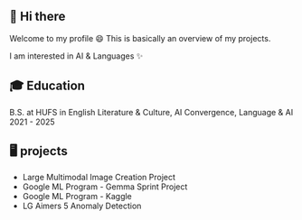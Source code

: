 ## 👋 Hi there
Welcome to my profile 😄 This is basically an overview of my projects.

I am interested in AI & Languages ✨ 

## 🎓 Education
B.S. at HUFS in English Literature & Culture, AI Convergence, Language & AI 2021 - 2025 

## 🖥 projects
- Large Multimodal Image Creation Project
- Google ML Program - Gemma Sprint Project
- Google ML Program - Kaggle 
- LG Aimers 5 Anomaly Detection

  
